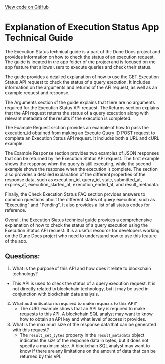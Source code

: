 [View code on GitHub](https://dune.com/docs/api/api-reference/execute-queries/execution-status.md)

# Explanation of Execution Status App Technical Guide

The Execution Status technical guide is a part of the Dune Docs project and provides information on how to check the status of an execution request. The guide is located in the app folder of the project and is focused on the app feature that allows users to execute queries and check their status. 

The guide provides a detailed explanation of how to use the GET Execution Status API request to check the status of a query execution. It includes information on the arguments and returns of the API request, as well as an example request and response. 

The Arguments section of the guide explains that there are no arguments required for the Execution Status API request. The Returns section explains that the API request returns the status of a query execution along with relevant metadata of the results if the execution is completed. 

The Example Request section provides an example of how to pass the execution_id obtained from making an Execute Query ID POST request to complete an Execution Status API request. It includes both a URL and cURL example. 

The Example Response section provides two examples of JSON responses that can be returned by the Execution Status API request. The first example shows the response when the query is still executing, while the second example shows the response when the execution is complete. The section also provides a detailed explanation of the different properties of the response data, such as execution_id, query_id, state, submitted_at, expires_at, execution_started_at, execution_ended_at, and result_metadata. 

Finally, the Check Execution Status FAQ section provides answers to common questions about the different states of query execution, such as "Executing" and "Pending". It also provides a list of all status codes for reference. 

Overall, the Execution Status technical guide provides a comprehensive explanation of how to check the status of a query execution using the Execution Status API request. It is a useful resource for developers working on the Dune Docs project who need to understand how to use this feature of the app.
## Questions: 
 1. What is the purpose of this API and how does it relate to blockchain technology?
   - This API is used to check the status of a query execution request. It is not directly related to blockchain technology, but it may be used in conjunction with blockchain data analysis.
2. What authentication is required to make requests to this API?
   - The cURL example shows that an API key is required to make requests to this API. A blockchain SQL analyst may want to know how to obtain an API key and what level of access it provides.
3. What is the maximum size of the response data that can be generated with this request?
   - The `result_set_bytes` property in the `result_metadata` object indicates the size of the response data in bytes, but it does not specify a maximum size. A blockchain SQL analyst may want to know if there are any limitations on the amount of data that can be returned by this API.
